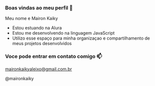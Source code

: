 ### Boas vindas ao meu perfil 🖤
Meu nome e Mairon Kaiky
- Estou estuando na Alura
- Estou me desenvolvendo na linguagem JavaScript
- Utilizo esse espaço para minha organizaçao e compartilhamento de meus projetos desenvolvidos

### Voce pode entrar em contato comigo 📫

maironkaikyaleixo@gmail.com.br

@maironkaiky
